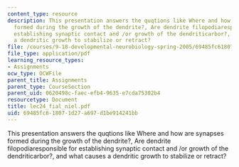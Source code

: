 ```yaml
---
content_type: resource
description: This presentation answers the quqtions like Where and how are synapses
  formed during the growth of the dendrite?, Are dendrite filopodiaresponsible for
  establishing synaptic contact and /or growth of the dendriticarbor?, and what causes
  a dendritic growth to stabilize or retract?
file: /courses/9-18-developmental-neurobiology-spring-2005/69485fc618071d27a697d1be914241bb_lec24_fial_niel.pdf
file_type: application/pdf
learning_resource_types:
- Assignments
ocw_type: OCWFile
parent_title: Assignments
parent_type: CourseSection
parent_uid: 0620498c-faec-efb4-9635-e7cda75302b4
resourcetype: Document
title: lec24_fial_niel.pdf
uid: 69485fc6-1807-1d27-a697-d1be914241bb
---
```

This presentation answers the quqtions like Where and how are synapses formed during the growth of the dendrite?, Are dendrite filopodiaresponsible for establishing synaptic contact and /or growth of the dendriticarbor?, and what causes a dendritic growth to stabilize or retract?

